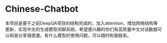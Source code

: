 # Chinese-Chatbot
本项目是基于之前DeepQA项目的结构完成的，加入attention，增加网络结构等更新，实现中文的生成模型闲聊系统，希望感兴趣的你们有高质量中文对话数据可以和我分享很感激。有什么模型的使用问题，可以随时和我联系。
